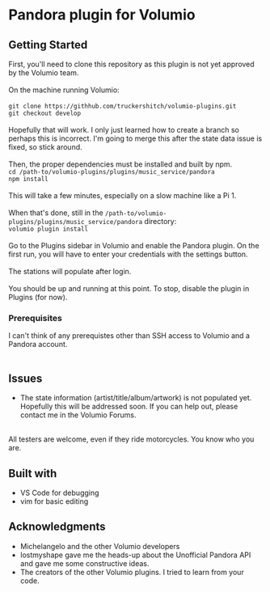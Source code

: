 # Pandora plugin for Volumio

## Getting Started

First, you'll need to clone this repository as this plugin is not yet approved by the Volumio team.<br/>
<br/>
On the machine running Volumio:<br/>
<br/>
`git clone https://githhub.com/truckershitch/volumio-plugins.git`<br/>
`git checkout develop`<br>
<br/>
Hopefully that will work.  I only just learned how to create a branch so perhaps this is incorrect.  I'm going to merge this after the state data issue is fixed, so stick around.<br/>
<br/>
Then, the proper dependencies must be installed and built by npm.<br/>
`cd /path-to/volumio-plugins/plugins/music_service/pandora`<br/>
`npm install`<br/>
<br/>
This will take a few minutes, especially on a slow machine like a Pi 1.<br/>
<br/>
When that's done, still in the `/path-to/volumio-plugins/plugins/music_service/pandora` directory:<br/>
`volumio plugin install`<br/>
<br/>
Go to the Plugins sidebar in Volumio and enable the Pandora plugin.  On the first run, you will have to enter your credentials with the settings button.<br/>
<br/>
The stations will populate after login.<br/>
<br/>
You should be up and running at this point.  To stop, disable the plugin in Plugins (for now).<br/>

### Prerequisites

I can't think of any prerequistes other than SSH access to Volumio and a Pandora account.<br/>
<br/>

## Issues

* The state information (artist/title/album/artwork) is not populated yet.  Hopefully this will be addressed soon.  If you can help out, please contact me in the Volumio Forums.<br/>
<br/>
All testers are welcome, even if they ride motorcycles.  You know who you are.<br/>

## Built with

* VS Code for debugging
* vim for basic editing

## Acknowledgments

* Michelangelo and the other Volumio developers
* lostmyshape gave me the heads-up about the Unofficial Pandora API and gave me some constructive ideas.
* The creators of the other Volumio plugins.  I tried to learn from your code.
